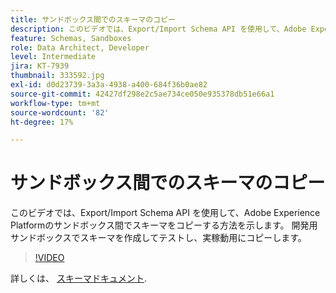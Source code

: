 ```yaml
---
title: サンドボックス間でのスキーマのコピー
description: このビデオでは、Export/Import Schema API を使用して、Adobe Experience Platformのサンドボックス間でスキーマをコピーする方法を示します。
feature: Schemas, Sandboxes
role: Data Architect, Developer
level: Intermediate
jira: KT-7939
thumbnail: 333592.jpg
exl-id: d0d23739-3a3a-4938-a400-684f36b0ae82
source-git-commit: 42427df298e2c5ae734ce050e935378db51e66a1
workflow-type: tm+mt
source-wordcount: '82'
ht-degree: 17%

---
```


# サンドボックス間でのスキーマのコピー

このビデオでは、Export/Import Schema API を使用して、Adobe Experience Platformのサンドボックス間でスキーマをコピーする方法を示します。 開発用サンドボックスでスキーマを作成してテストし、実稼動用にコピーします。

>[!VIDEO](https://video.tv.adobe.com/v/333592?quality=12&learn=on)

詳しくは、 [スキーマドキュメント](https://experienceleague.adobe.com/docs/experience-platform/xdm/home.html?lang=ja).

